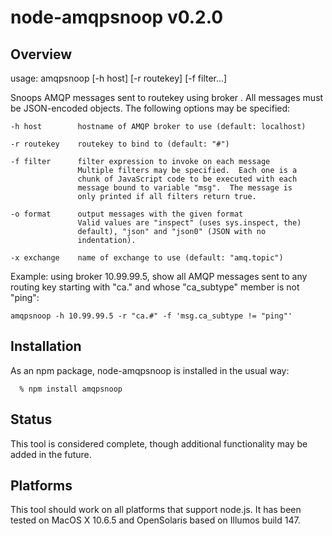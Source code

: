 node-amqpsnoop v0.2.0
==============

Overview
--------

usage: amqpsnoop [-h host] [-r routekey] [-f filter...]

Snoops AMQP messages sent to routekey <routekey> using broker <host>.
All messages must be JSON-encoded objects.  The following options may 
be specified:

    -h host        hostname of AMQP broker to use (default: localhost)

    -r routekey    routekey to bind to (default: "#")

    -f filter      filter expression to invoke on each message
                   Multiple filters may be specified.  Each one is a 
                   chunk of JavaScript code to be executed with each 
                   message bound to variable "msg".  The message is 
                   only printed if all filters return true.

    -o format      output messages with the given format
                   Valid values are "inspect" (uses sys.inspect, the)
                   default), "json" and "json0" (JSON with no
                   indentation).

    -x exchange    name of exchange to use (default: "amq.topic")

Example: using broker 10.99.99.5, show all AMQP messages sent to any 
routing key starting with "ca." and whose "ca_subtype" member is not 
"ping":

    amqpsnoop -h 10.99.99.5 -r "ca.#" -f 'msg.ca_subtype != "ping"'


Installation
------------

As an npm package, node-amqpsnoop is installed in the usual way:

      % npm install amqpsnoop


Status
------

This tool is considered complete, though additional functionality may be added
in the future.


Platforms
---------

This tool should work on all platforms that support node.js.  It has been
tested on MacOS X 10.6.5 and OpenSolaris based on Illumos build 147.
